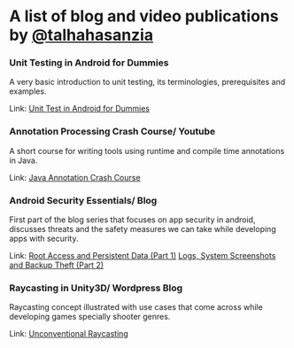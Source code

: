 # A list of blog and video publications by [@talhahasanzia](https://github.com/talhahasanzia)

### Unit Testing in Android for Dummies
A very basic introduction to unit testing, its terminologies, prerequisites and examples.

Link: [Unit Test in Android for Dummies](https://kodesnippets.com/unit-testing-in-android-for-dummies-10-mins-read/)

### Annotation Processing Crash Course/ Youtube
A short course for writing tools using runtime and compile time annotations in Java.

Link: [Java Annotation Crash Course](https://www.youtube.com/watch?v=rRr6gEAVAZk&list=PLYNsDpX7zoFEAml1Mpb1uXNSyPn_exgYf)

### Android Security Essentials/ Blog
First part of the blog series that focuses on app security in android, discusses threats and the safety measures we can take while developing apps with security.

Link: [Root Access and Persistent Data (Part 1)](https://kodesnippets.com/android-security-essentials-1/) 
[Logs, System Screenshots and Backup Theft (Part 2)](https://kodesnippets.com/android-security-essentials-2/)

### Raycasting in Unity3D/ Wordpress Blog
Raycasting concept illustrated with use cases that come across while developing games specially shooter genres. 

Link: [Unconventional Raycasting](https://talhahassanzia.wordpress.com/2015/09/13/unconventional-raycasting/)
